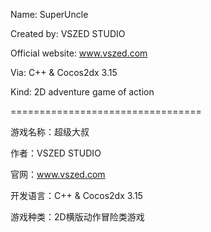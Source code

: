 Name: SuperUncle

Created by: VSZED STUDIO

Official website: www.vszed.com

Via: C++ & Cocos2dx 3.15

Kind: 2D adventure game of action

=================================

游戏名称：超级大叔

作者：VSZED STUDIO

官网：www.vszed.com 

开发语言：C++ & Cocos2dx 3.15

游戏种类：2D横版动作冒险类游戏

